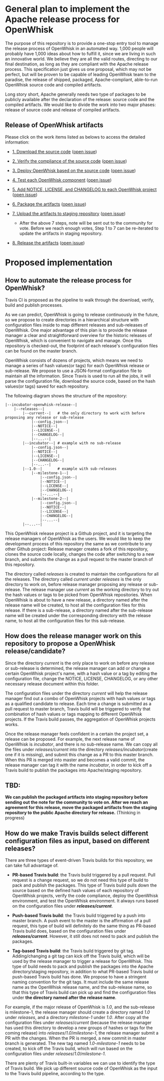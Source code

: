 # General plan to implement the Apache release process for OpenWhisk

The purpose of this repository is to provide a one-stop entry tool to manage the release process of OpenWhisk in an automated
way. 1,000 people will probably have 1,000 ideas about how to fulfill it, since we are living in such an innovative world.
We believe they are all the valid routes, directing to our final destination, as long as they are compliant with the Apache
release process. This specification just gives us one proposal, which may not be perfect, but will be proven to be capable of
leading OpenWhisk team to the paradise, the release of shipped, packaged, Apache-compliant, able-to-run OpenWhisk source
code and compiled artifacts.

Long story short, Apache generally needs two type of packages to be publicly available after the declaration of the release:
source code and the compiled artifacts. We would like to divide the work into two major phases: release of source code and
release of compiled artifacts.

## Release of OpenWhisk artifacts

Please click on the work items listed as belows to access the detailed information:
- [1. Download the source code](work_items.md#1-download-the-source-code-open-issue) ([open issue](https://github.com/apache/incubator-openwhisk-release/issues/16))
- [2. Verify the compliance of the source code](work_items.md#2-verify-the-compliance-of-the-source-code-open-issue) ([open issue](https://github.com/apache/incubator-openwhisk-release/issues/17))
- [3. Deploy OpenWhisk based on the source code](work_items.md#3-deploy-openwhisk-based-on-the-source-code-open-issue) ([open issue](https://github.com/apache/incubator-openwhisk-release/issues/18))
- [4. Test each OpenWhisk component](work_items.md#4-test-each-openwhisk-component-open-issue) ([open issue](https://github.com/apache/incubator-openwhisk-release/issues/19))
- [5. Add NOTICE, LICENSE, and CHANGELOG to each OpenWhisk project](work_items.md#5-add-notice-license-and-changelog-to-each-openwhisk-project-open-issue) ([open issue](https://github.com/apache/incubator-openwhisk-release/issues/13))
- [6. Package the artifacts](work_items.md#6-package-the-artifacts-open-issue) ([open issue](https://github.com/apache/incubator-openwhisk-release/issues/20))
- [7. Upload the artifacts to staging repository](work_items.md#7-upload-the-artifacts-into-staging-repository-for-release-vote-open-issue) ([open issue](https://github.com/apache/incubator-openwhisk-release/issues/21))
    - After the above 7 steps, note will be sent out to the community for vote. Before we reach enough votes, Step 1 to 7
    can be re-iterated to update the artifacts in staging repository.

- [8. Release the artifacts](work_items.md#8-release-the-artifacts-open-issue) ([open issue](https://github.com/apache/incubator-openwhisk-release/issues/22))

# Proposed implementation
## How to automate the release process for OpenWhisk?

Travis CI is proposed as the pipeline to walk through the download, verify, build and publish processes. 

As we can predict, OpenWhisk is going to release continuously in the future, so we propose to create directories in a
hierarchical structure with configuration files inside to map different releases and sub-releases of OpenWhisk. One major
advantage of this plan is to provide the release manager a clear and straightforward overview for the historic releases
of OpenWhisk, which is convenient to navigate and manage. Once this repository is checked-out, the footprint
of each release's configuration files can be found on the master branch.

OpenWhisk consists of dozens of projects, which means we need to manage a series of hash values(or tags) for each OpenWhisk
release or sub-release. We propose to use a JSON-format configuration file to maintain all the information. Since Travis
is used to run all the jobs, it will parse the configuration file, download the source code, based on the hash values(or tags)
saved for each repository.

The following diagram shows the structure of the repository:
```
|--incubator-openwhisk-release--|
    |--releases--|
        |--current--|   # the only directory to work with before proposing any release or sub-release
            |--config.json--|
            |--NOTICE--|
            |--LICENSE--|
            |--CHANGELOG--|
            |--...--|
        |--incubator--| # example with no sub-release
            |--config.json--|
            |--NOTICE--|
            |--LICENSE--|
            |--CHANGELOG--|
            |--...--|
        |--1.0--|       # example with sub-releases
            |--milestone-1--|
                |--config.json--|
                |--NOTICE--|
                |--LICENSE--|
                |--CHANGELOG--|
                |--...--|
            |--milestone-2--|
                |--config.json--|
                |--NOTICE--|
                |--LICENSE--|
                |--CHANGELOG--|
                |--...--|
        |--...--|
```

This OpenWhisk release project is a Github project, and it is targeting the release managers of OpenWhisk as the users.
We would like to keep the development process of this repository the same as we contribute to any other Github project:
Release manager creates a fork of this repository, clones the source code locally, changes the code after switching to
a new branch, and submits the change as a pull request to the master branch of this repository.

The directory called _releases_ is created to maintain the configurations for all the releases. The directory called _current_
under _releases_ is the only directory to work on, before release manager proposing any release or sub-release. The release
manager use _current_ as the working directory to try out the hash values or tags to be picked from OpenWhisk repositories.
When OpenWhisk is about to have a new release, a directory named after the release name will be created, to host all the
configuration files for this release. If there is a sub-release, a directory named after the sub-release name will be
created under the corresponding directory with the release name, to host all the configuration files for this sub-release.

## How does the release manager work on this repository to propose a OpenWhisk release/candidate?

Since the directory _current_ is the only place to work on before any release or sub-release is determined, the release
manager can add or change a certain OpenWhisk project's name, with a hash value or a tag by editing the configuration
file, change the NOTICE, LICENSE, CHANGELOG, or any other necessary release document within this folder.

The configuration files under the directory _current_ will help the release manager find out a combo of OpenWhisk projects
with hash values or tags as a qualified candidate to release. Each time a change is submitted as a pull request to master
branch, Travis build will be triggered to verify that combination of hash values or tags mapping to different OpenWhisk
projects. If the Travis build passes, the aggregation of OpenWhisk projects works.

Once the release manager feels confident in a certain the project set, a release can be proposed. For example, the next release
name of OpenWhisk is _incubator_, and there is no sub-release name. We can copy all the files under _releases/current_ into
the directory _releases/incubator_(create one if it is missing), and submit this change as a PR to this master branch. When
this PR is merged into master and becomes a valid commit, the release manager can tag it with the name _incubator_, in order
to kick off a Travis build to publish the packages into Apache/staging repository.

## TBD:
**We can publish the packaged artifacts into staging repository before sending out the note for the community to vote on.
After we reach an agreement for this release, move the packaged artifacts from the staging repository to the public
Apache directory for release.** (Thinking in progress)

## How do we make Travis builds select different configuration files as input, based on different releases?

There are three types of event-driven Travis builds for this repository, we can take full advantage of.

* **PR-based Travis build**: the Travis build triggered by a pull request. Pull request is a change request, so we do not
need this type of build to pack and publish the packages. This type of Travis build pulls down the source based on the defined
hash values of each repository of OpenWhisk projects, verify the code compliance, deploy the OpenWhisk environment, and test
the OpenWhisk environment. It always runs based on the configuration files under **_releases/current_**.

* **Push-based Travis build**: the Travis build triggered by a push into master branch. A push event to the master is the
affirmation of a pull request, this type of build will definitely do the same thing as PR-based Travis build does, based on
the configuration files under **_releases/current_**. However, it still does not need to pack and publish the packages.

* **Tag-based Travis build**: the Travis build triggered by git tag. Adding/changing a git tag can kick off the Travis build,
which will be used by the release manager to trigger a release for OpenWhisk. This type of build needs to pack and publish the
packages into the Apache directory/staging repository, in addition to what PR-based Travis build or push-based Travis
build has done. We propose to have a stringent naming convention for the git tags. It must include the same release name
as the OpenWhisk release name, and the sub-release name, so that this type of Travis build can pick up and find the
configuration files under **the directory named after the release name**.

For example, if the major release of OpenWhisk is _1.0_, and the sub-release is milestone-1, the release manager should
create a directory named _1.0_ under _releases_, and a directory _milestone-1_ under _1.0_. After copy all the configuration
files under _releases_/_current_ (because the release manager has used this directory to develop a new groups of hashes or
tags for the coming release) into _releases_/_1.0_/_milestone-1_, the release manager submit a PR with the changes. When
the PR is merged, a new commit in master branch is generated. The new tag named _1.0_-_milestone-1_ needs to be created,
to kick off the Travis build, which will run based on the configuration files under _releases_/_1.0_/_milestone-1_. 

There are plenty of Travis built-in variables we can use to identify the type of Travis build. We pick up different source
code of OpenWhisk as the input to the Travis build pipeline, according to the type.



